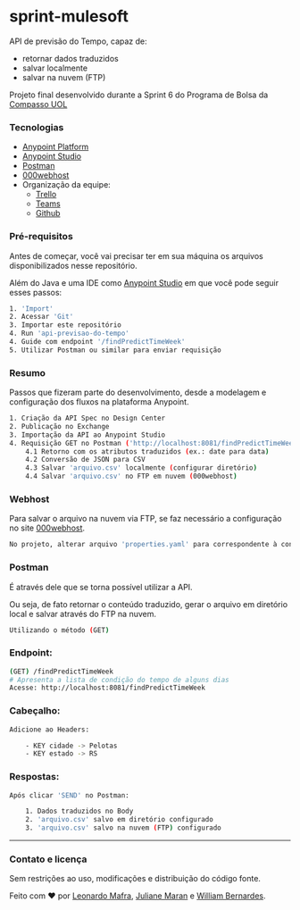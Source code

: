 # sprint-mulesoft
API de previsão do Tempo, capaz de:
- retornar dados traduzidos
- salvar localmente
- salvar na nuvem (FTP)
  

Projeto final desenvolvido durante a Sprint 6 do Programa de Bolsa da [Compasso UOL](https://compassouol.com/)

### Tecnologias
- [Anypoint Platform](https://anypoint.mulesoft.com/login/)
- [Anypoint Studio](https://www.mulesoft.com/platform/studio)
- [Postman](https://www.postman.com/downloads/)
- [000webhost](https://www.000webhost.com/)
- Organização da equipe:
  - [Trello](https://trello.com/)
  - [Teams](https://www.microsoft.com/pt-br/microsoft-teams/)
  - [Github](https://github.com/)

### Pré-requisitos

Antes de começar, você vai precisar ter em sua máquina os arquivos disponibilizados nesse repositório. 

Além do Java e uma IDE como [Anypoint Studio](https://www.mulesoft.com/platform/studio) em que você pode seguir esses passos:
```bash
1. 'Import'
2. Acessar 'Git'
3. Importar este repositório
4. Run 'api-previsao-do-tempo'
4. Guide com endpoint '/findPredictTimeWeek'
5. Utilizar Postman ou similar para enviar requisição
```
### Resumo
Passos que fizeram parte do desenvolvimento, desde a modelagem e configuração dos fluxos na plataforma Anypoint.

```bash
1. Criação da API Spec no Design Center
2. Publicação no Exchange
3. Importação da API ao Anypoint Studio
4. Requisição GET no Postman ('http://localhost:8081/findPredictTimeWeek')
    4.1 Retorno com os atributos traduzidos (ex.: date para data)
    4.2 Conversão de JSON para CSV
    4.3 Salvar 'arquivo.csv' localmente (configurar diretório)
    4.4 Salvar 'arquivo.csv' no FTP em nuvem (000webhost)
```

### Webhost
Para salvar o arquivo na nuvem via FTP, se faz necessário a configuração no site [000webhost](https://www.000webhost.com/).
```bash
No projeto, alterar arquivo 'properties.yaml' para correspondente à configuração nesse site
```

### Postman 
É através dele que se torna possível utilizar a API.

Ou seja, de fato retornar o conteúdo traduzido, gerar o arquivo em diretório local e salvar através do FTP na nuvem. 


```bash
Utilizando o método (GET)
```

### Endpoint:
```bash
(GET) /findPredictTimeWeek
# Apresenta a lista de condição do tempo de alguns dias
Acesse: http://localhost:8081/findPredictTimeWeek
```
### Cabeçalho:
```bash
Adicione ao Headers:

    - KEY cidade -> Pelotas
    - KEY estado -> RS
```
### Respostas:
```bash
Após clicar 'SEND' no Postman:

    1. Dados traduzidos no Body
    2. 'arquivo.csv' salvo em diretório configurado
    3. 'arquivo.csv' salvo na nuvem (FTP) configurado
```

---
### Contato e licença
Sem restrições ao uso, modificações e distribuição do código fonte.

Feito com ❤️ por [Leonardo Mafra](https://www.linkedin.com/in/leomafra/),  [Juliane Maran](https://www.linkedin.com/in/juliane-maran-168b73133/) e [William Bernardes](https://www.linkedin.com/in/williambernardesf/).
